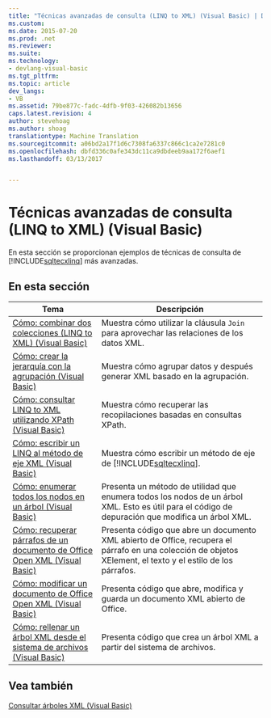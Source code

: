 ```yaml
---
title: "Técnicas avanzadas de consulta (LINQ to XML) (Visual Basic) | Documentos de Microsoft"
ms.custom: 
ms.date: 2015-07-20
ms.prod: .net
ms.reviewer: 
ms.suite: 
ms.technology:
- devlang-visual-basic
ms.tgt_pltfrm: 
ms.topic: article
dev_langs:
- VB
ms.assetid: 79be877c-fadc-4dfb-9f03-426082b13656
caps.latest.revision: 4
author: stevehoag
ms.author: shoag
translationtype: Machine Translation
ms.sourcegitcommit: a06bd2a17f1d6c7308fa6337c866c1ca2e7281c0
ms.openlocfilehash: dbfd336c0afe343dc11ca9dbdeeb9aa172f6aef1
ms.lasthandoff: 03/13/2017


---
```

# <a name="advanced-query-techniques-linq-to-xml-visual-basic"></a>Técnicas avanzadas de consulta (LINQ to XML) (Visual Basic)
En esta sección se proporcionan ejemplos de técnicas de consulta de [!INCLUDE[sqltecxlinq](../../../../csharp/programming-guide/concepts/linq/includes/sqltecxlinq_md.md)] más avanzadas.  
  
## <a name="in-this-section"></a>En esta sección  
  
|Tema|Descripción|  
|-----------|-----------------|  
|[Cómo: combinar dos colecciones (LINQ to XML) (Visual Basic)](../../../../visual-basic/programming-guide/concepts/linq/how-to-join-two-collections-linq-to-xml.md)|Muestra cómo utilizar la cláusula `Join` para aprovechar las relaciones de los datos XML.|  
|[Cómo: crear la jerarquía con la agrupación (Visual Basic)](../../../../visual-basic/programming-guide/concepts/linq/how-to-create-hierarchy-using-grouping.md)|Muestra cómo agrupar datos y después generar XML basado en la agrupación.|  
|[Cómo: consultar LINQ to XML utilizando XPath (Visual Basic)](../../../../visual-basic/programming-guide/concepts/linq/how-to-query-linq-to-xml-using-xpath.md)|Muestra cómo recuperar las recopilaciones basadas en consultas XPath.|  
|[Cómo: escribir un LINQ al método de eje XML (Visual Basic)](../../../../visual-basic/programming-guide/concepts/linq/how-to-write-a-linq-to-xml-axis-method.md)|Muestra cómo escribir un método de eje de [!INCLUDE[sqltecxlinq](../../../../csharp/programming-guide/concepts/linq/includes/sqltecxlinq_md.md)].|  
|[Cómo: enumerar todos los nodos en un árbol (Visual Basic)](../../../../visual-basic/programming-guide/concepts/linq/how-to-list-all-nodes-in-a-tree.md)|Presenta un método de utilidad que enumera todos los nodos de un árbol XML. Esto es útil para el código de depuración que modifica un árbol XML.|  
|[Cómo: recuperar párrafos de un documento de Office Open XML (Visual Basic)](../../../../visual-basic/programming-guide/concepts/linq/how-to-retrieve-paragraphs-from-an-office-open-xml-document.md)|Presenta código que abre un documento XML abierto de Office, recupera el párrafo en una colección de objetos XElement, el texto y el estilo de los párrafos.|  
|[Cómo: modificar un documento de Office Open XML (Visual Basic)](../../../../visual-basic/programming-guide/concepts/linq/how-to-modify-an-office-open-xml-document.md)|Presenta código que abre, modifica y guarda un documento XML abierto de Office.|  
|[Cómo: rellenar un árbol XML desde el sistema de archivos (Visual Basic)](../../../../visual-basic/programming-guide/concepts/linq/how-to-populate-an-xml-tree-from-the-file-system.md)|Presenta código que crea un árbol XML a partir del sistema de archivos.|  
  
## <a name="see-also"></a>Vea también  
 [Consultar árboles XML (Visual Basic)](../../../../visual-basic/programming-guide/concepts/linq/querying-xml-trees.md)
